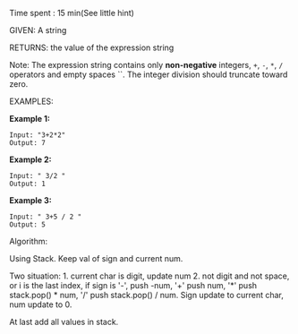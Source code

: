 Time spent :  15 min(See little hint)

GIVEN: A string	

RETURNS: the value of the expression string

Note: The expression string contains only **non-negative** integers, `+`, `-`, `*`, `/` operators and empty spaces ``. The integer division should truncate toward zero.

EXAMPLES:

**Example 1:**

```
Input: "3+2*2"
Output: 7
```

**Example 2:**

```
Input: " 3/2 "
Output: 1
```

**Example 3:**

```
Input: " 3+5 / 2 "
Output: 5
```

Algorithm:

Using Stack. Keep val of sign and current num.

Two situation: 1. current char is digit, update num 2. not digit and not space, or i is the last index, if sign is '-', push -num, '+' push num, '*' push stack.pop() * num, '/' push stack.pop() / num. Sign update to current char, num update to 0. 

At last add all values in stack.